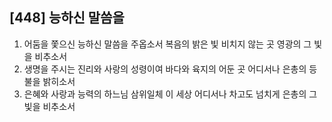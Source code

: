 ## [448] 능하신 말씀을

1) 어둠을 쫓으신 능하신 말씀을 주옵소서 복음의 밝은 빛 비치지 않는 곳 영광의 그 빛을 비추소서
2) 생명을 주시는 진리와 사랑의 성령이여 바다와 육지의 어둔 곳 어디서나 은총의 등불을 밝히소서
3) 은혜와 사랑과 능력의 하느님 삼위일체 이 세상 어디서나 차고도 넘치게 은총의 그 빛을 비추소서
